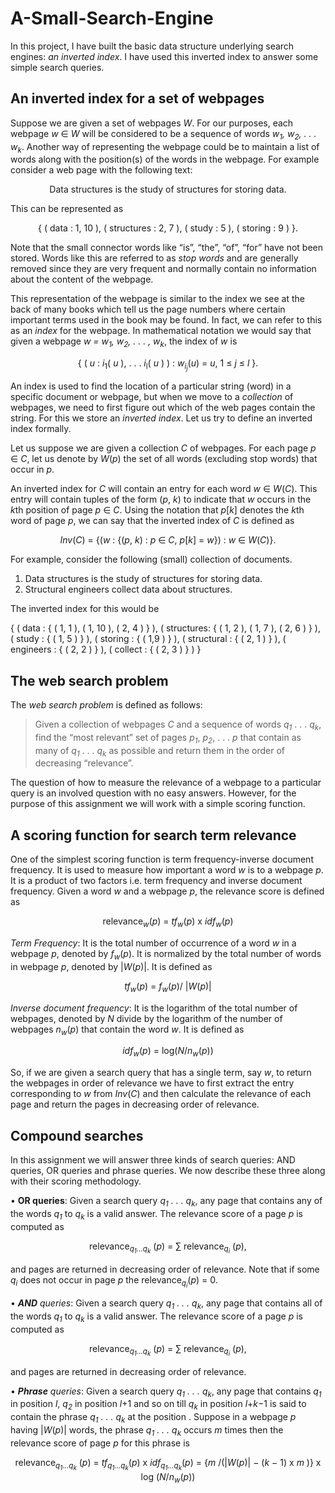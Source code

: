 # A-Small-Search-Engine
In this project, I have built the basic data structure underlying search engines: *an inverted index*. I have used this inverted index to answer some simple search queries.

## An inverted index for a set of webpages
Suppose we are given a set of webpages *W*. For our purposes, each webpage *w* ∈ *W* will be considered to be a sequence of words *w<sub>1</sub>, w<sub>2</sub>, . . . w<sub>k</sub>*. Another way of representing the webpage could be to maintain a list of words along with the position(s) of the words in the webpage. For example consider a web page with the following text:

<p align="center">Data structures is the study of structures for storing data.</p>

This can be represented as 

<p align="center">{ ( data : 1, 10 ), ( structures : 2, 7 ), ( study : 5 ), ( storing : 9 ) }.</p>

Note that the small connector words like “is”, “the”, “of”, “for” have not been stored. Words like this are referred to as *stop words* and are generally removed since they are very frequent and normally contain no information about the content of the webpage.

This representation of the webpage is similar to the index we see at the back of many books which tell us the page numbers where certain important terms used in the book may be found. In fact, we can refer to this as an *index* for the webpage. In mathematical notation we would say that given a webpage *w = w<sub>1</sub>, w<sub>2</sub>, . . . , w<sub>k</sub>*, the index of *w* is

<p align="center">{ ( <em>u</em> : <em>i</em><sub>1</sub>( <em>u</em> ), . . . <em>i</em><sub>l</sub>( <em>u</em> ) ) : <em>w</em><sub><em>i</em><sub><em>j</em></sub></sub>(<em>u</em>) = <em>u</em>, 1 ≤ <em>j</em> ≤ <em>l</em> }.</p>

An index is used to find the location of a particular string (word) in a specific document or webpage, but when we move to a *collection* of webpages, we need to first figure out which of the web pages contain the string. For this we store an *inverted index*. Let us try to define an inverted index formally. 

Let us suppose we are given a collection *C* of webpages. For each page *p* ∈ *C*, let us denote by *W*(*p*) the set of all words (excluding stop words) that occur in *p*.

An inverted index for *C* will contain an entry for each word *w* ∈ *W*(*C*). This entry will contain tuples of the form (*p*, *k*) to indicate that *w* occurs in the *k*th position of page *p* ∈ *C*. Using the notation that *p*[*k*] denotes the *k*th word of page *p*, we can say that the inverted index of *C* is defined as

<p align="center"><em>Inv</em>(<em>C</em>) = {(<em>w</em> : {(<em>p</em>, <em>k</em>) : <em>p</em> ∈ <em>C</em>, <em>p</em>[<em>k</em>] = <em>w</em>}) : <em>w</em> ∈ <em>W</em>(<em>C</em>)}.</p>

For example, consider the following (small) collection of documents.
<p align="center"><ol><li>Data structures is the study of structures for storing data.</li>
  
<li>Structural engineers collect data about structures.</li></ol></p>

The inverted index for this would be

{ ( data : { ( 1, 1 ), ( 1, 10 ), ( 2, 4 ) } ),
( structures: { ( 1, 2 ), ( 1, 7 ), ( 2, 6 ) } ),
( study : { ( 1, 5 ) } ),
( storing : { ( 1,9 ) } ),
( structural : { ( 2, 1 ) } ),
( engineers : { ( 2, 2 ) } ),
( collect : { ( 2, 3 ) } ) }



## The web search problem

The *web search problem* is defined as follows:

> Given a collection of webpages *C* and a sequence of words *q<sub>1</sub>* . . . *q<sub>k</sub>*, find the “most relevant” set of pages *p<sub>1</sub>*, *p<sub>2</sub>*, . . . *p* that contain as many of *q<sub>1</sub>* . . . *q<sub>k</sub>* as possible and return  them in the order of decreasing “relevance”.  

The question of how to measure the relevance of a webpage to a particular query is an involved question with no easy answers. However, for the purpose of this assignment we will work with a simple scoring function. 

## A scoring function for search term relevance

One of the simplest scoring function is term frequency-inverse document frequency. It is used to measure how important a word *w* is to a webpage *p*. It is a product of two factors i.e. term frequency and inverse document frequency. Given a word *w* and a webpage *p*, the relevance score is defined as

<p align="center">relevance<em><sub>w</sub></em>(<em>p</em>) = <em>tf<sub>w</sub></em>(<em>p</em>) x <em>idf<sub>w</sub></em>(<em>p</em>)</p>

*Term Frequency*: It is the total number of occurrence of a word *w* in a webpage *p*, denoted by *f<sub>w</sub>*(*p*). It is normalized by the total number of words in webpage *p*, denoted by |*W*(*p*)|. It is defined as

<p align="center"><em>tf<sub>w</sub></em>(<em>p</em>) = <em>f<sub>w</sub></em>(<em>p</em>)/ |<em>W</em>(<em>p</em>)| </p>

*Inverse document frequency*: It is the logarithm of the total number of webpages, denoted by *N* divide by the logarithm of the number of webpages *n<sub>w</sub>*(*p*) that contain the word *w*. It is defined as

<p align="center"><em>idf<sub>w</sub></em>(<em>p</em>) = log(<em>N</em>/<em>n<sub>w</sub></em>(<em>p</em>)) </p>

So, if we are given a search query that has a single term, say *w*, to return the webpages in order of relevance we have to first extract the entry corresponding to *w* from *Inv*(*C*) and then calculate the relevance of each page and return the pages in decreasing order of relevance.

## Compound searches

In this assignment we will answer three kinds of search queries: AND queries, OR queries and phrase queries. We now describe these three along with their scoring methodology.

• **OR queries**: Given a search query <em>q<sub>1</sub> . . . q<sub>k</sub></em>, any page that contains any of the words *q<sub>1</sub>* to *q<sub>k</sub>* is a valid answer. The relevance score of a page *p* is computed as

<p align="center"> relevance<em><sub>q<sub>1</sub>...q<sub>k</sub></sub></em> (<em>p</em>) = &sum; relevance<sub><em>q<sub>i</sub></em></sub> (<em>p</em>), </p>

and pages are returned in decreasing order of relevance. Note that if some *q<sub>i</sub>* does not occur in page *p* the relevance<sub><em>q<sub>i</sub></em></sub>(<em>p</em>) = 0.

• ***AND** queries*: Given a search query <em>q<sub>1</sub> . . . q<sub>k</sub></em>, any page that contains all of the words *q<sub>1</sub>* to *q<sub>k</sub>* is a valid answer. The relevance score of a page *p* is computed as

<p align="center"> relevance<em><sub>q<sub>1</sub>...q<sub>k</sub></sub></em> (<em>p</em>) = &sum; relevance<sub><em>q<sub>i</sub></em></sub> (<em>p</em>), </p>

and pages are returned in decreasing order of relevance.

• ***Phrase** queries*: Given a search query <em>q<sub>1</sub> . . . q<sub>k</sub></em>, any page that contains *q<sub>1</sub>* in position *l*, *q<sub>2</sub>* in position *l*+1 and so on till *q<sub>k</sub>* in position *l*+*k*−1 is said to contain the phrase <em>q<sub>1</sub> . . . q<sub>k</sub></em> at the position . Suppose in a webpage *p* having |*W*(*p*)| words, the phrase <em>q<sub>1</sub> . . . q<sub>k</sub></em> occurs *m* times then the relevance score of page *p* for this phrase is

<p align="center"> relevance<em><sub>q<sub>1</sub>...q<sub>k</sub></sub></em> (<em>p</em>) = <em>tf<sub>q<sub>1</sub>...q<sub>k</sub></sub></em>(<em>p</em>) x <em>idf<sub>q<sub>1</sub>...q<sub>k</sub></sub></em>(<em>p</em>) = {<em>m</em> /(|<em>W</em>(<em>p</em>)| − (<em>k</em> − 1) x <em>m</em> )} x log (<em>N</em>/<em>n<sub>w</sub></em>(<em>p</em>)) </p>
